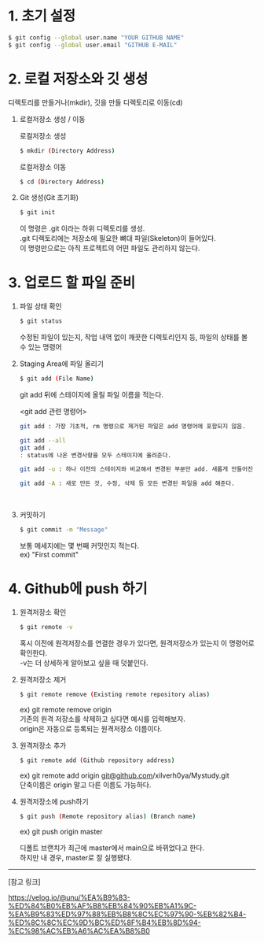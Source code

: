 # 1. 초기 설정
  
```bash
$ git config --global user.name "YOUR GITHUB NAME"
$ git config --global user.email "GITHUB E-MAIL"
```

# 2. 로컬 저장소와 깃 생성
  
디렉토리를 만들거나(mkdir), 깃을 만들 디렉토리로 이동(cd)

1) 로컬저장소 생성 / 이동  
  
   로컬저장소 생성
   ```bash
   $ mkdir (Directory Address)
   ```
  
   로컬저장소 이동
   ```bash
   $ cd (Directory Address)
   ```
  

2) Git 생성(Git 초기화)
   ```bash
   $ git init
   ```
   이 명령은 .git 이라는 하위 디렉토리를 생성.  
   .git 디렉토리에는 저장소에 필요한 뼈대 파일(Skeleton)이 들어있다.  
   이 명령만으로는 아직 프로젝트의 어떤 파일도 관리하지 않는다.

# 3. 업로드 할 파일 준비
1) 파일 상태 확인
   ```bash
   $ git status
   ```
   수정된 파일이 있는지, 작업 내역 없이 깨끗한 디렉토리인지 등, 파일의 상태를 볼 수 있는 명령어

2) Staging Area에 파일 올리기
   ```bash
   $ git add (File Name)
   ```
   git add 뒤에 스테이지에 올릴 파일 이름을 적는다.
     
   <git add 관련 명령어>
   ```bash
   git add : 가장 기초적, rm 명령으로 제거된 파일은 add 명령어에 포함되지 않음.

   git add --all
   git add .
   : status에 나온 변경사항을 모두 스테이지에 올려준다.

   git add -u : 하나 이전의 스테이지와 비교해서 변경된 부분만 add. 새롭게 만들어진 파일은 add 하지않음.

   git add -A : 새로 만든 것, 수정, 삭제 등 모든 변경된 파일을 add 해준다.
   ```
<br>

3) 커밋하기
   
   ```bash
   $ git commit -m "Message"
   ```

   보통 메세지에는 몇 번째 커밋인지 적는다.  
   ex) "First commit"

# 4. Github에 push 하기
1) 원격저장소 확인
   
   ```bash
   $ git remote -v
   ```

   혹시 이전에 원격저장소를 연결한 경우가 있다면, 원격저장소가 있는지 이 명령어로 확인한다.  
   -v는 더 상세하게 알아보고 싶을 때 덧붙인다.

2) 원격저장소 제거
   
   ```bash
   $ git remote remove (Existing remote repository alias)
   ```

   ex) git remote remove origin  
   기존의 원격 저장소를 삭제하고 싶다면 예시를 입력해보자.  
   origin은 자동으로 등록되는 원격저장소 이름이다.

3) 원격저장소 추가
   ```bash
   $ git remote add (Github repository address)
   ```
   ex) git remote add origin git@github.com/xilverh0ya/Mystudy.git  
   단축이름은 origin 말고 다른 이름도 가능하다.
   
4) 원격저장소에 push하기
   ```bash
   $ git push (Remote repository alias) (Branch name)
   ```
   ex) git push origin master

   디폴트 브랜치가 최근에 master에서 main으로 바뀌었다고 한다.  
   하지만 내 경우, master로 잘 실행됐다.  

___

[참고 링크]  
  
https://velog.io/@unu/%EA%B9%83-%ED%84%B0%EB%AF%B8%EB%84%90%EB%A1%9C-%EA%B9%83%ED%97%88%EB%B8%8C%EC%97%90-%EB%82%B4-%ED%8C%8C%EC%9D%BC%ED%8F%B4%EB%8D%94-%EC%98%AC%EB%A6%AC%EA%B8%B0
